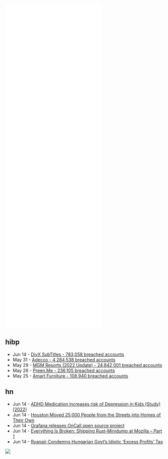 ![Metrics](https://raw.githubusercontent.com/phixion/phixion/master/metrics.svg)

## hibp

<!--
for https://github.com/phixion/phixion/blob/main/.github/workflows/feeds.yml
-->
<!--START_SECTION:haveibeenpwnd-->
- Jun 14 - [DivX SubTitles - 783,058 breached accounts](https://haveibeenpwned.com/PwnedWebsites#DivXSubTitles)
- May 31 - [Adecco - 4,284,538 breached accounts](https://haveibeenpwned.com/PwnedWebsites#Adecco)
- May 29 - [MGM Resorts (2022 Update) - 24,842,001 breached accounts](https://haveibeenpwned.com/PwnedWebsites#MGM2022Update)
- May 26 - [Preen.Me - 236,105 breached accounts](https://haveibeenpwned.com/PwnedWebsites#PreenMe)
- May 25 - [Amart Furniture - 108,940 breached accounts](https://haveibeenpwned.com/PwnedWebsites#AmartFurniture)
<!--END_SECTION:haveibeenpwnd-->

## hn

<!--
for https://github.com/phixion/phixion/blob/main/.github/workflows/feeds.yml
-->
<!--START_SECTION:hn-->
- Jun 14 - [ADHD Medication increases risk of Depression in Kids (Study) (2022)](https://www.ncbi.nlm.nih.gov/pmc/articles/PMC9048009/)
- Jun 14 - [Houston Moved 25,000 People from the Streets into Homes of Their Own](https://www.nytimes.com/2022/06/14/headway/houston-homeless-people.html)
- Jun 14 - [Grafana releases OnCall open source project](https://grafana.com/blog/2022/06/14/introducing-grafana-oncall-oss-open-source/)
- Jun 14 - [Everything Is Broken: Shipping Rust-Minidump at Mozilla – Part 1](https://hacks.mozilla.org/2022/06/everything-is-broken-shipping-rust-minidump-at-mozilla/)
- Jun 14 - [Ryanair Condemns Hungarian Govt’s Idiotic ‘Excess Profits’ Tax](https://corporate.ryanair.com/news/ryanair-condemns-hungarian-govts-idiotic-excess-profits-tax-on-loss-making-airlines/)
<!--END_SECTION:hn-->

<!--
for https://yhype.me
-->
![](https://hit.yhype.me/github/profile?user_id=13013670)
